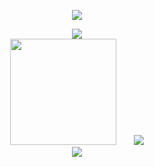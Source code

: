 <p align="center">
   <img src="https://readme-typing-svg.herokuapp.com?size=29&color=000000&center=true&vCenter=true&lines=Welcome+to+my+GitHub!">
</p>

<div align="center">
<img src="https://leetcard.jacoblin.cool/tn781927?theme=light&font=Scheherazade%20New">
</div>

<div align="center">
<span>  </span>
<img height="170px" src="https://github-readme-stats.vercel.app/api?username=kevin0929" /><span>  <img src="https://github-readme-stats.vercel.app/api/top-langs/?username=kevin0929" >
<span>  </span>
</div>
   
<div align="center">
    <img src="https://activity-graph.herokuapp.com/graph?username=kevin0929&theme=minimal" />
</div>

